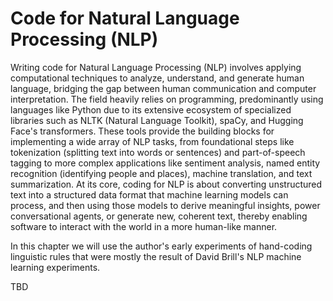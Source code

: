 # Code for Natural Language Processing (NLP)

Writing code for Natural Language Processing (NLP) involves applying computational techniques to analyze, understand, and generate human language, bridging the gap between human communication and computer interpretation. The field heavily relies on programming, predominantly using languages like Python due to its extensive ecosystem of specialized libraries such as NLTK (Natural Language Toolkit), spaCy, and Hugging Face's transformers. These tools provide the building blocks for implementing a wide array of NLP tasks, from foundational steps like tokenization (splitting text into words or sentences) and part-of-speech tagging to more complex applications like sentiment analysis, named entity recognition (identifying people and places), machine translation, and text summarization. At its core, coding for NLP is about converting unstructured text into a structured data format that machine learning models can process, and then using those models to derive meaningful insights, power conversational agents, or generate new, coherent text, thereby enabling software to interact with the world in a more human-like manner.

In this chapter we will use the author's early experiments of hand-coding linguistic rules that were mostly the result of David Brill's NLP machine learning experiments.

TBD

